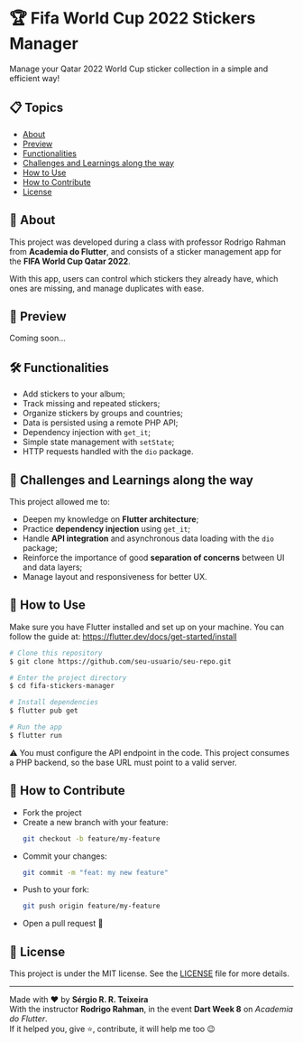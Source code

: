 # 🏆 Fifa World Cup 2022 Stickers Manager

Manage your Qatar 2022 World Cup sticker collection in a simple and efficient way!

## 📋 Topics

- [About](#about)
- [Preview](#preview)
- [Functionalities](#functionalities)
- [Challenges and Learnings along the way](#challenges-and-learnings-along-the-way)
- [How to Use](#how-to-use)
- [How to Contribute](#how-to-contribute)
- [License](#license)

## 📖 About

This project was developed during a class with professor Rodrigo Rahman from **Academia do Flutter**, and consists of a sticker management app for the **FIFA World Cup Qatar 2022**. 

With this app, users can control which stickers they already have, which ones are missing, and manage duplicates with ease.

## 📱 Preview

Coming soon...

## 🛠️ Functionalities

- Add stickers to your album;
- Track missing and repeated stickers;
- Organize stickers by groups and countries;
- Data is persisted using a remote PHP API;
- Dependency injection with `get_it`;
- Simple state management with `setState`;
- HTTP requests handled with the `dio` package.

## 🤯 Challenges and Learnings along the way

This project allowed me to:
- Deepen my knowledge on **Flutter architecture**;
- Practice **dependency injection** using `get_it`;
- Handle **API integration** and asynchronous data loading with the `dio` package;
- Reinforce the importance of good **separation of concerns** between UI and data layers;
- Manage layout and responsiveness for better UX.

## 🤔 How to Use

Make sure you have Flutter installed and set up on your machine. You can follow the guide at: https://flutter.dev/docs/get-started/install

```bash
# Clone this repository
$ git clone https://github.com/seu-usuario/seu-repo.git

# Enter the project directory
$ cd fifa-stickers-manager

# Install dependencies
$ flutter pub get

# Run the app
$ flutter run
```

⚠️ You must configure the API endpoint in the code. This project consumes a PHP backend, so the base URL must point to a valid server.

## 💪 How to Contribute

- Fork the project
- Create a new branch with your feature:
  ```bash
  git checkout -b feature/my-feature
  ```
- Commit your changes:
  ```bash
  git commit -m "feat: my new feature"
  ```
- Push to your fork:
  ```bash
  git push origin feature/my-feature
  ```
- Open a pull request 🚀

## 📝 License

This project is under the MIT license. See the [LICENSE](LICENSE) file for more details.

---

Made with ❤️ by **Sérgio R. R. Teixeira**  
With the instructor **Rodrigo Rahman**, in the event **Dart Week 8** on *Academia do Flutter*.  
If it helped you, give ⭐, contribute, it will help me too 😉
